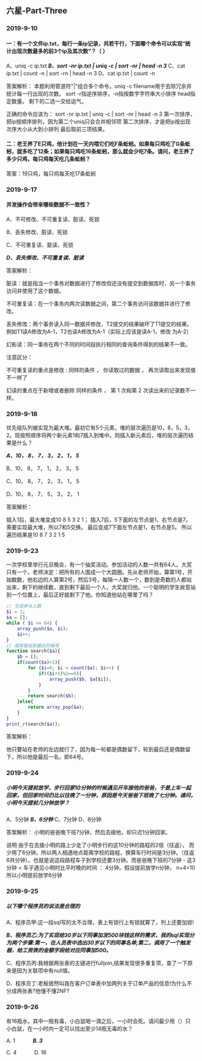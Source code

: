 ## 六星-Part-Three

### 2019-9-10

#### 一：有一个文件ip.txt，每行一条ip记录，共若干行，下面哪个命令可以实现“统计出现次数最多的前3个ip及其次数”？（ ）

A、uniq -c ip.txt
***B、sort -nr ip.txt | uniq -c | sort -nr | head -n 3***
C、cat ip.txt | count -n | sort -rn | head -n 3
D、cat ip.txt | count -n

答案解析：
本题利用管道符"|"组合多个命令，uniq -c filename用于去除冗余并统计每一行出现的次数。 sort -r指逆序排序，-n指按数字字符串大小排序 head指定数量。 剩下的二选一交给运气。

正确的命令应该为： sort -nr ip.txt | uniq -c | sort -nr | head -n 3 第一次排序，把ip按顺序排列，因为第二个uniq只会合并相邻项 第二次排序，才是把ip按出现次序大小从大到小排列 最后取前三项结果。

#### 二：老王养了E只鸡，他计划在一天内喂它们吃F条蚯蚓。如果每只鸡吃了G条蚯蚓，就多吃了12条；如果每只鸡吃16条蚯蚓，那么就会少吃7条。请问，老王养了多少只鸡，每只鸡每天吃几条蚯蚓？

答案：19只鸡，每只鸡每天吃17条蚯蚓

### 2019-9-17

#### 并发操作会带来哪些数据不一致性？

A、不可修改、不可重复读、脏读、死锁

B、丢失修改、脏读、死锁

C、不可重复读、脏读、死锁

***D、丢失修改、不可重复读、脏读***

答案解析：

脏读：就是指当一个事务对数据进行了修改但还没有提交到数据库时，另一个事务访问并使用了这个数据。 

不可重复读：在一个事务内两次读数据之间，第二个事务访问该数据并进行了修改。 

丢失修改：两个事务读入同一数据并修改，T2提交的结果破坏了T1提交的结果。例如T1读A修改为A-1，T2也读A修改为A-1（实际上应该是读A-1，修改 为A-2） 

幻影读：同一事务在两个不同的时间段执行相同的查询条件得到的结果不一致。 

注意区分： 

不可重复读的重点是修改 : 同样的条件 ， 你读取过的数据 ， 再次读取出来发现值不一样了 

幻读的重点在于新增或者删除 同样的条件 ， 第 1 次和第 2 次读出来的记录数不一样。

### 2019-9-18

优先级队列被实现为最大堆。最初它有5个元素，堆的层次遍历是10，8，5，3，2。现按照顺序将两个新元素1和7插入到堆中。则插入新元素后，堆的层次遍历结果是什么？

***A、10， 8， 7， 3， 2， 1， 5*** 

B、10， 8， 7， 1， 2， 3， 5 

C、10， 8， 7， 2， 3， 1， 5 

D、10， 8， 7， 5， 3， 2， 1

答案解析：

插入1后，最大堆变成10 8 5 3 2 1； 插入7后，5下面的左节点是1，右节点是7。需要实现最大堆，所以7和5交换。 最后变成7下面左节点是1，右节点是5。 所以遍历结果是10 8 7 3 2 1 5

### 2019-9-23

一次学校里举行元旦晚会，有一个抽奖活动。参加活动的人数一共有64人。大奖只有一个，老师决定：把所有的人围成一个大圆圈。先从老师开始，算第1号，开始数数，他右边的人算第2号，然后3号，每隔一人数一个，数到是奇数的人都站出来，剩下的继续数，直到剩下最后一个人，大奖就归他。一个聪明的学生故意站到一个位置上，最后正好就剩下了他。你知道他站在哪里了吗？

```php
// 生成参与人数
$i = 1;
$a = [];
while ( $i <= 64) {
    array_push($a, $i);
    $i++;
}
// 搜索能站到最后的编号
function search($a){
    $b = [];
    if(count($a)>1){
        for ($i=0; $i < count($a); $i++) { 
            if(($i+1)%2==0){
                array_push($b, $a[$i]);
            }
        }
        return search($b);
    }else{
        return array_pop($a);
    }
}
print_r(search($a));
```

答案解析：

他只要站在老师的左边就行了，因为每一轮都是偶数留下，轮到最后还是偶数留下，所以他是最后一名，即64号。

### 2019-9-24

##### 小明今天提前放学，步行回家10分钟的时候遇见开车接他的爸爸，于是上车一起回家，但回家时间仍比以往晚了一分钟，原因是今天爸爸下班晚了七分钟。请问，小明今天提前几分钟放学？

A、5分钟 ***B、6分钟*** C、7分钟 D、8分钟

答案解析：
小明的爸爸晚下班7分钟，然后去接他，却只迟1分钟回家。

说明
由于在去接小明的路上少走了小明步行的这10分钟的路程的2倍（往返）， 而少用了6分钟。所以两人相遇地点距离学校的路程，换算车行时间是3分钟。（往返6共分钟）。也就是说这段路程车子到学校还要3分钟。而爸爸晚下班的7分钟 - 这3分钟 = 车子遇见小明时比平时晚的时间 ： 4分钟。假设提前放学n分钟， n+4=10所以小明提前放学6分钟

### 2019-9-25

##### 以下哪个程序员的说法是合理的

A、程序员甲:这一段sql写的太不合理，表上有锁行上有锁就算了，列上还要加锁! 

***B、程序员乙:为了实现给30岁以下同事加发500块钱这样的需求，我的sql实现分为两个步骤:第一，在人员表中选出30岁以下的同事名单;第二，调用了一个触发器，给工资表的金额字段给对应同事加500。*** 

C、程序员丙:我根据两张表的主键进行fulljoin,结果发现很多重复项，查了一下原来是因为关联项中有null值。 

D、程序员丁:老板居然叫我在客户订单表中加两列关于订单产品的信息!为什么不分成两张表?他懂不懂2NF?

### 2019-9-26

有16瓶水，其中一瓶有毒，小白鼠喝一滴之后，一小时会死。请问最少用（）只小白鼠，在一小时内一定可以找出至少14瓶无毒的水？

A. 1            ***B.   3***

C.  4            D. 16
